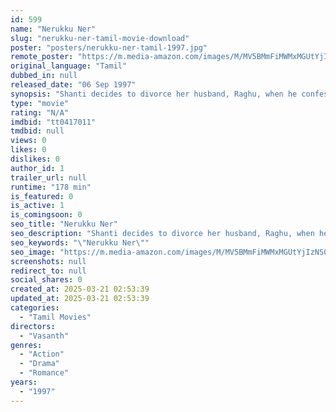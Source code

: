 ```yaml
---
id: 599
name: "Nerukku Ner"
slug: "nerukku-ner-tamil-movie-download"
poster: "posters/nerukku-ner-tamil-1997.jpg"
remote_poster: "https://m.media-amazon.com/images/M/MV5BMmFiMWMxMGUtYjIzNS00Yjk2LWE2YTQtNmI2YjY5Zjg4MzY5XkEyXkFqcGc@._V1_SX300.jpg"
original_language: "Tamil"
dubbed_in: null
released_date: "06 Sep 1997"
synopsis: "Shanti decides to divorce her husband, Raghu, when he confesses about his affair with another woman. This decision sparks a fight between Vijay, Raghu's brother, and Surya, Shanti's brother."
type: "movie"
rating: "N/A"
imdbid: "tt0417011"
tmdbid: null
views: 0
likes: 0
dislikes: 0
author_id: 1
trailer_url: null
runtime: "178 min"
is_featured: 0
is_active: 1
is_comingsoon: 0
seo_title: "Nerukku Ner"
seo_description: "Shanti decides to divorce her husband, Raghu, when he confesses about his affair with another woman. This decision sparks a fight between Vijay, Raghu's brother, and Surya, Shanti's brother."
seo_keywords: "\"Nerukku Ner\""
seo_image: "https://m.media-amazon.com/images/M/MV5BMmFiMWMxMGUtYjIzNS00Yjk2LWE2YTQtNmI2YjY5Zjg4MzY5XkEyXkFqcGc@._V1_SX300.jpg"
screenshots: null
redirect_to: null
social_shares: 0
created_at: 2025-03-21 02:53:39
updated_at: 2025-03-21 02:53:39
categories:
  - "Tamil Movies"
directors:
  - "Vasanth"
genres:
  - "Action"
  - "Drama"
  - "Romance"
years:
  - "1997"
---
```


